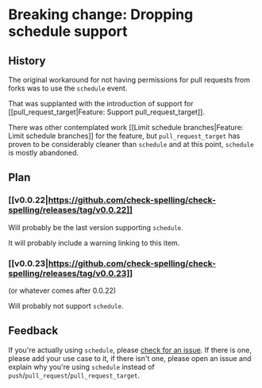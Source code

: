 # Breaking change: Dropping schedule support

## History

The original workaround for not having permissions for pull requests from forks was to use the `schedule` event.

That was supplanted with the introduction of support for [[pull_request_target|Feature: Support pull_request_target]].

There was other contemplated work [[Limit schedule branches|Feature: Limit schedule branches]] for the feature, but `pull_request_target` has proven to be considerably cleaner than `schedule` and at this point, `schedule` is mostly abandoned.

## Plan

### [[v0.0.22|https://github.com/check-spelling/check-spelling/releases/tag/v0.0.22]]
Will probably be the last version supporting `schedule`.

It will probably include a warning linking to this item.

### [[v0.0.23|https://github.com/check-spelling/check-spelling/releases/tag/v0.0.23]]
(or whatever comes after 0.0.22)

Will probably not support `schedule`.

## Feedback

If you're actually using `schedule`, please [check for an issue](https://github.com/check-spelling/check-spelling/issues?q=is%3Aissue+is%3Aopen+schedule+event+created%3A%3E%3D2023-04-01). If there is one, please add your use case to it, if there isn't one, please open an issue and explain why you're using `schedule` instead of `push`/`pull_request`/`pull_request_target`.
